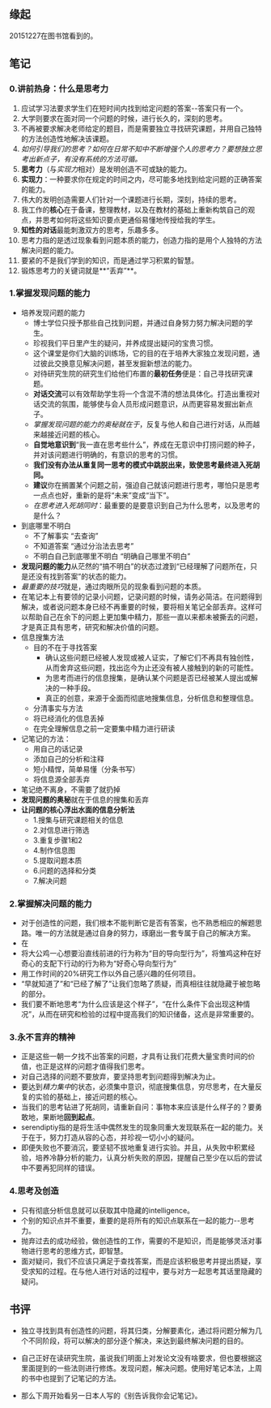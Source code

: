 ##  缘起
20151227在图书馆看到的。


##  笔记
###  0.讲前热身：什么是思考力
1. 应试学习法要求学生们在短时间内找到给定问题的答案--答案只有一个。
2. 大学则要求在面对同一个问题的时候，进行长久的，深刻的思考。
3. 不再被要求解决老师给定的题目，而是需要独立寻找研究课题，并用自己独特的方法创造性地解决该课题。
4. *如何引导我们的思考？如何在日常不知中不断增强个人的思考力？要想独立思考出新点子，有没有系统的方法可循。*
5. **思考力**（与*实现力*相对）是发明创造不可或缺的能力。
6. **实现力**：一种要求你在规定的时间之内，尽可能多地找到给定问题的正确答案的能力。
7. 伟大的发明创造需要人们针对一个课题进行长期，深刻，持续的思考。
8. 我工作的**核心**在于备课，整理教材，以及在教材的基础上重新构筑自己的观点，并思考如何将这些知识要点更通俗易懂地传授给我的学生。
9. **知性的对话**最能刺激双方的思考，乐趣多多。
10. 思考力指的是透过现象看到问题本质的能力，创造力指的是用个人独特的方法解决问题的能力。
11. 要紧的不是我们学到的知识，而是通过学习积累的智慧。
12. 锻炼思考力的关键词就是**“丢弃”**。


###  1.掌握发现问题的能力
+ 培养发现问题的能力
	+ 博士学位只授予那些自己找到问题，并通过自身努力努力解决问题的学生。
	+ 珍视我们平日里产生的疑问，并养成提出疑问的宝贵习惯。
	+ 这个课堂是你们大脑的训练场，它的目的在于培养大家独立发现问题，通过彼此交换意见解决问题，甚至发掘新想法的能力。
	+ 对待研究生院的研究生们给他们布置的**最初任务**便是：自己寻找研究课题。
	+ **对话交流**可以有效帮助学生将一个含混不清的想法具体化。打造出重视对话交流的氛围，能够使与会人员形成问题意识，从而更容易发掘出新点子。
	+ *掌握发现问题的能力的奥秘就在于*，反复与他人和自己进行对话，从而越来越接近问题的核心。
	+ **自觉地意识到**“我一直在思考些什么”，养成在无意识中打捞问题的种子，并对该问题进行明确的，有意识的思考的习惯。
	+ **我们没有办法从重复同一思考的模式中跳脱出来，致使思考最终进入死胡同。**
	+ **建议**你在搁置某个问题之前，强迫自己就该问题进行思考，哪怕只是思考一点点也好，重新的是将“未来”变成“当下”。
	+ *在思考进入死胡同时*：最重要的是要意识到自己为什么思考，以及思考的是什么？
+ 到底哪里不明白
	+ 不了解事实  “去查询”
	+ 不知道答案  “通过分治法去思考”
	+ 不明白自己到底哪里不明白  “明确自己哪里不明白”
+ **发现问题的能力**从茫然的“搞不明白”的状态过渡到“已经理解了问题所在，只是还没有找到答案”的状态的能力。
+ *最重要的技巧*就是，通过肉眼所见的现象看到问题的本质。
+ 在笔记本上有要领的记录小问题，记录问题的时候，请务必简洁。在问题得到解决，或者说问题本身已经不再重要的时候，要将相关笔记全部丢弃。这样可以帮助自己在余下的问题上更加集中精力，那些一直以来都未被撕去的问题，才是真正具有思考，研究和解决价值的问题。
+ 信息搜集方法
	+ 目的不在于寻找答案
		+ 确认这些问题已经被人发现或被人证实，了解它们不再具有独创性，从而舍弃这些问题，找出迄今为止还没有被人接触到的新的可能性。
		+ 为思考而进行的信息搜集，是确认某个问题是否已经被某人提出或解决的一种手段。
		+ 真正的创意，来源于全面而彻底地搜集信息，分析信息和整理信息。
	+ 分清事实与方法
	+ 将已经消化的信息丢掉
	+ 在完全理解信息之前一定要集中精力进行研读
+ 记笔记的方法：
	+ 用自己的话记录
	+ 添加自己的分析和注释
	+ 短小精悍，简单易懂（分条书写）
	+ 将信息源全部丢弃
+ 笔记绝不离身，不需要了就扔掉
+ **发现问题的奥秘**就在于信息的搜集和丢弃
+ **让问题的核心浮出水面的信息分析法**
	+ 1.搜集与研究课题相关的信息
	+ 2.对信息进行筛选
	+ 3.重复步骤1和2
	+ 4.制作信息图
	+ 5.提取问题本质
	+ 6.问题的选择和分类
	+ 7.解决问题

###  2.掌握解决问题的能力
+ 对于创造性的问题，我们根本不能判断它是否有答案，也不熟悉相应的解题思路。唯一的方法就是通过自身的努力，琢磨出一套专属于自己的解决方案。
+ 在
+ 将大公鸡一心想要沿直线前进的行为称为“目的导向型行为”，将雏鸡这种在好奇心的支配下行动的行为称为“好奇心导向型行为”
+ 用工作时间的20%研究工作以外自己感兴趣的任何项目。
+ “早就知道了”和“已经了解了”让我们忽略了质疑，而真相往往就隐藏于被忽略的部分。
+ 我们要不断地思考“为什么应该是这个样子”，“在什么条件下会出现这种情况”，从而在研究和检验的过程中提高我们的知识储备，这点是非常重要的。

###  3.永不言弃的精神
+ 正是这些一朝一夕找不出答案的问题，才具有让我们花费大量宝贵时间的价值，也正是这样的问题才值得我们思考。
+ 对自己选择的问题不要放弃，要坚持思考到问题得到解决为止。
+ 要达到*精力集中*的状态，必须集中意识，彻底搜集信息，穷尽思考，在大量反复的实验的基础上，接近问题的核心。
+ 当我们的思考钻进了死胡同，请重新自问：事物本来应该是什么样子的？要勇敢地，果断地**回到起点**。
+ serendiptiy指的是将生活中偶然发生的现象同重大发现联系在一起的能力。关于在于，努力打造从容的心态，并珍视一切小小的疑问。
+ 即便失败也不要消沉，要坚韧不拔地重复进行实验。并且，从失败中积累经验，培养冷静分析的能力，认真分析失败的原因，提醒自己至少在以后的尝试中不要再犯同样的错误。
###  4.思考及创造
+ 只有彻底分析信息就可以获取其中隐藏的intelligence。
+ 个别的知识点并不重要，重要的是将所有的知识点联系在一起的能力--思考力。
+ 抛弃过去的成功经验，做创造性的工作，需要的不是知识，而是能够灵活对事物进行思考的思维方式，即智慧。
+ 面对疑问，我们不应该只满足于查找答案，而是应该积极思考并提出质疑，享受求知的过程。在与他人进行对话的过程中，要与对方一起思考其话里隐藏的疑问。


##  书评
+ 独立寻找到具有创造性的问题，将其归类，分解要素化，通过将问题分解为几个不同阶段，将可以解决的部分逐个解决，来达到最终解决问题的目的。

+ 自己正好在读研究生院，虽说我们明面上对发论文没有啥要求，但也要根据这里面提到的一些法则进行修炼。发现问题，解决问题。使用好笔记本法，上周的书中也提到了记笔记的方法。

+ 那么下周开始看另一日本人写的《别告诉我你会记笔记》。